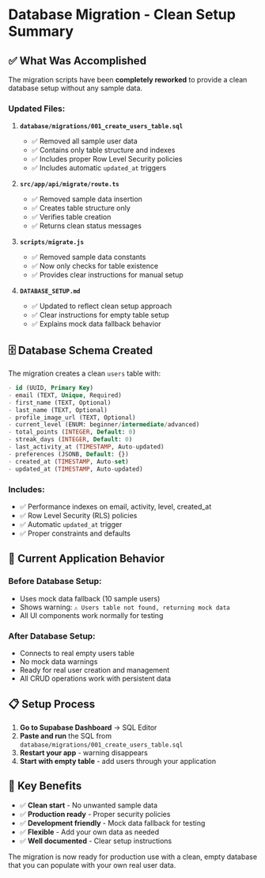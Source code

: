 # Database Migration - Clean Setup Summary

## ✅ What Was Accomplished

The migration scripts have been **completely reworked** to provide a clean database setup without any sample data.

### Updated Files:

1. **`database/migrations/001_create_users_table.sql`**
   - ✅ Removed all sample user data
   - ✅ Contains only table structure and indexes
   - ✅ Includes proper Row Level Security policies
   - ✅ Includes automatic `updated_at` triggers

2. **`src/app/api/migrate/route.ts`**
   - ✅ Removed sample data insertion
   - ✅ Creates table structure only
   - ✅ Verifies table creation
   - ✅ Returns clean status messages

3. **`scripts/migrate.js`** 
   - ✅ Removed sample data constants
   - ✅ Now only checks for table existence
   - ✅ Provides clear instructions for manual setup

4. **`DATABASE_SETUP.md`**
   - ✅ Updated to reflect clean setup approach
   - ✅ Clear instructions for empty table setup
   - ✅ Explains mock data fallback behavior

## 🗄️ Database Schema Created

The migration creates a clean `users` table with:

```sql
- id (UUID, Primary Key)
- email (TEXT, Unique, Required)  
- first_name (TEXT, Optional)
- last_name (TEXT, Optional)
- profile_image_url (TEXT, Optional)
- current_level (ENUM: beginner/intermediate/advanced)
- total_points (INTEGER, Default: 0)
- streak_days (INTEGER, Default: 0)
- last_activity_at (TIMESTAMP, Auto-updated)
- preferences (JSONB, Default: {})
- created_at (TIMESTAMP, Auto-set)
- updated_at (TIMESTAMP, Auto-updated)
```

### Includes:
- ✅ Performance indexes on email, activity, level, created_at
- ✅ Row Level Security (RLS) policies
- ✅ Automatic `updated_at` trigger
- ✅ Proper constraints and defaults

## 🔄 Current Application Behavior

### Before Database Setup:
- Uses mock data fallback (10 sample users)
- Shows warning: `⚠️ Users table not found, returning mock data`
- All UI components work normally for testing

### After Database Setup:
- Connects to real empty users table
- No mock data warnings
- Ready for real user creation and management
- All CRUD operations work with persistent data

## 📋 Setup Process

1. **Go to Supabase Dashboard** → SQL Editor
2. **Paste and run** the SQL from `database/migrations/001_create_users_table.sql`
3. **Restart your app** - warning disappears
4. **Start with empty table** - add users through your application

## 🎯 Key Benefits

- ✅ **Clean start** - No unwanted sample data
- ✅ **Production ready** - Proper security policies
- ✅ **Development friendly** - Mock data fallback for testing
- ✅ **Flexible** - Add your own data as needed
- ✅ **Well documented** - Clear setup instructions

The migration is now ready for production use with a clean, empty database that you can populate with your own real user data.